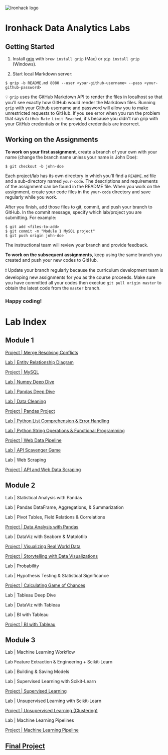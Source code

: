 ![Ironhack logo](https://i.imgur.com/1QgrNNw.png)

# Ironhack Data Analytics Labs

## Getting Started

1. Install [grip](https://github.com/joeyespo/grip) with `brew install grip` (Mac) or `pip install grip` (Windows).

2. Start local Markdown server:

```
$ grip -b README.md 8080 --user <your-github-username> --pass <your-github-password>
```

:bulb: `grip` uses the GitHub Markdown API to render the files in localhost so that you'll see exactly how GitHub would render the Markdown files. Running `grip` with your Github username and password will allow you to make unrestricted requests to GitHub. If you see error when you run the problem that says `GitHub Rate Limit Reached`, it's because you didn't run grip with your GitHub credentials or the provided credentials are incorrect.

## Working on the Assignments

**To work on your first assignment**, create a branch of your own with your name (change the branch name unless your name is John Doe):

```
$ git checkout -b john-doe
```

Each project/lab has its own directory in which you'll find a `README.md` file and a sub-directory named `your-code`. The descriptions and requirements of the assignment can be found in the README file. When you work on the assignment, create your code files in the `your-code` directory and save regularly while you work.

After you finish, add those files to git, commit, and push your branch to GitHub. In the commit message, specify which lab/project you are submitting. For example:

```
$ git add <files-to-add>
$ git commit -m "Module 1 MySQL project"
$ git push origin john-doe
```

The instructional team will review your branch and provide feedback.

**To work on the subsequent assignments**, keep using the same branch you created and push your new codes to GitHub.

:exclamation: Update your branch regularly because the curriculum development team is developing new assignments for you as the course proceeds. Make sure you have committed all your codes then exectue `git pull origin master` to obtain the latest code from the `master` branch.

### Happy coding!

# Lab Index

## Module 1

[Project | Merge Resolving Conflicts](module-1/resolving-merge-conflicts)

[Lab | Entity Relationship Diagram](module-1/lab-erd)

[Project | MySQL](module-1/mysql-project)

[Lab | Numpy Deep Dive](module-1/lab-numpy)

[Lab | Pandas Deep Dive](module-1/lab-pandas)

[Lab | Data Cleaning](module-1/lab-data_cleaning)

[Project | Pandas Project](module-1/pandas-project)

[Lab | Python List Comprehension & Error Handling](module-1/lab-errhand_listcomp)

[Lab | Python String Operations & Functional Programming](module-1/lab-functional-programming)

[Project | Web Data Pipeline](module-1/pipelines-project)

[Lab | API Scavenger Game](module-1/lab-api-scavenger-game)

Lab | Web Scraping

[Project | API and Web Data Scraping](module-1/web-project)

## Module 2

Lab | Statistical Analysis with Pandas

Lab | Pandas DataFrame, Aggregations, & Summarization

Lab | Pivot Tables, Field Relations & Correlations

[Project | Data Analysis with Pandas](module-2/data-analysis-with-pandas)

Lab | DataViz with Seaborn & Matplotlib

[Project | Visualizing Real World Data](module-2/visualizing-real-world-data)

[Project | Storytelling with Data Visualizations](module-2/storytelling-with-data-visualizations)

Lab | Probability

Lab | Hypothesis Testing & Statistical Significance

[Project | Calculating Game of Chances](module-2/calculating-games-of-chance)

Lab | Tableau Deep Dive

Lab | DataViz with Tableau

Lab | BI with Tableau

[Project | BI with Tableau](module-2/tableau-project)

## Module 3

Lab | Machine Learning Workflow

Lab Feature Extraction & Engineering + Scikit-Learn

Lab | Building & Saving Models

Lab | Supervised Learning with Scikit-Learn

[Project | Supervised Learning](module-3/supervised-learning-project)

Lab | Unsupervised Learning with Scikit-Learn

[Project | Unsupervised Learning (Clustering)](module-3/clustering-project)

Lab | Machine Learning Pipelines

[Project | Machine Learning Pipeline](module-3/machine-learning-pipeline-project)

## [Final Project](final-project)